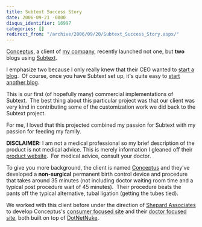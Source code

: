```yaml
---
title: Subtext Success Story
date: 2006-09-21 -0800
disqus_identifier: 16997
categories: []
redirect_from: "/archive/2006/09/20/Subtext_Success_Story.aspx/"
---
```


[Conceptus,](http://conceptus.com/) a client of [my
company](http://veloc-it.com/), recently launched not one, but **two**
blogs using [Subtext](http://subtextproject.com/).

I emphasize two because I only really knew that their CEO wanted to
[start a blog](http://blog.conceptus.com/subtext/).  Of course, once you
have Subtext set up, it's quite easy to [start another
blog](http://blog.essure.com/subtext/).

This is our first (of hopefully many) commercial implementations of
Subtext.  The best thing about this particular project was that our
client was very kind in contributing some of the customization work we
did back to the Subtext project.

For me, I loved that this projected combined my passion for Subtext with
my passion for feeding my family.

**DISCLAIMER:** I am not a medical professional so my brief description
of the product is not medical advice. This is merely information I
gleaned off their [product website](http://essure.com/).  For medical
advice, consult your doctor.

To give you more background, the client is named
[Conceptus](http://conceptus.com/) and they’ve developed a
**non-surgical** permanent birth control device and procedure that takes
around 35 minutes (not including doctor waiting room time and a typical
post procedure wait of 45 minutes).  Their procedure beats the pants off
the typical alternative, tubal ligation (getting the tubes tied).

We worked with this client before under the direction of [Shepard
Associates](http://www.shepardassociates.com/) to
develop Conceptus's [consumer focused site](http://essure.com/) and
their [doctor focused site](http://essuremd.com/), both built on top of
[DotNetNuke](http://dotnetnuke.com/).

